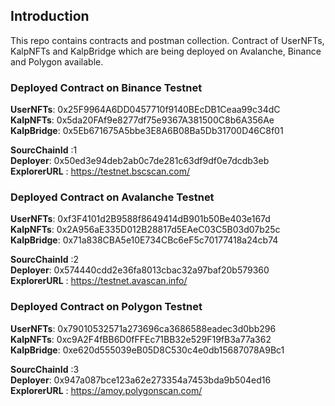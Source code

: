 ## Introduction ##

This repo contains contracts and postman collection. Contract of UserNFTs, KalpNFTs and KalpBridge which are being deployed on Avalanche, Binance and Polygon available. 

### Deployed Contract on Binance Testnet ###

**UserNFTs**: 0x25F9964A6DD0457710f9140BEcDB1Ceaa99c34dC <br/>
**KalpNFTs**: 0x5da20FAf9e8277df75e9367A381500C8b6A356Ae <br/>
**KalpBridge**: 0x5Eb671675A5bbe3E8A6B08Ba5Db31700D46C8f01 <br/>

**SourcChainId** :1 <br/>
**Deployer**: 0x50ed3e94deb2ab0c7de281c63df9df0e7dcdb3eb <br/>
**ExplorerURL** : https://testnet.bscscan.com/

### Deployed Contract on Avalanche Testnet ###

**UserNFTs**: 0xf3F4101d2B9588f8649414dB901b50Be403e167d <br/>
**KalpNFTs**: 0x2A956aE335D012B28817d5EAeC03C5B03d07b25c <br/>
**KalpBridge**: 0x71a838CBA5e10E734CBc6eF5c70177418a24cb74 <br/>

**SourcChainId** :2 <br/>
**Deployer**: 0x574440cdd2e36fa8013cbac32a97baf20b579360 <br/>
**ExplorerURL** : https://testnet.avascan.info/


### Deployed Contract on Polygon Testnet ###

**UserNFTs**: 0x79010532571a273696ca3686588eadec3d0bb296 <br/>
**KalpNFTs**: 0xc9A2F4fBB6D0fFFEc71BB32e529F19fB3a77a362 <br/>
**KalpBridge**: 0xe620d555039eB05D8C530c4e0db15687078A9Bc1 <br/>

**SourcChainId** :3 <br/>
**Deployer**: 0x947a087bce123a62e273354a7453bda9b504ed16 <br/>
**ExplorerURL** : https://amoy.polygonscan.com/

